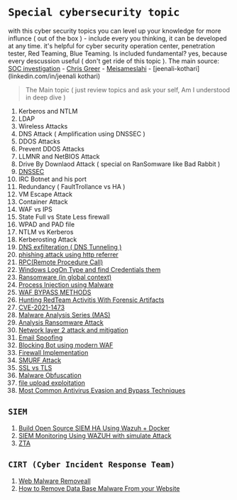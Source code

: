 # `Special cybersecurity topic`
with this cyber security topics you can level up your knowledge for more influnce ( out of the box ) - include every you thinking, it can be developed at any time. it's helpful for cyber security operation center, penetration tester, Red Teaming, Blue Teaming. Is included fundamental? yes, because every descussion useful ( don't get ride of this topic ). The main source: [SOC investigation](https://www.socinvestigation.com/) - [Chris Greer](linkedin.com/in/cgreer) - [Meisameslahi](linkedin.com/in/meisameslahi) - [jeenali-kothari](linkedin.com/in/jeenali kothari)
> The Main topic ( just review topics and ask your self, Am I understood in deep dive )

1. Kerberos and NTLM
2. LDAP 
3. Wireless Attacks
4. DNS Attack ( Amplification using DNSSEC ) 
5. DDOS Attacks
6. Prevent DDOS Attacks
7. LLMNR and NetBIOS Attack
8. Drive By Downlaod Attack ( special on RanSomware like Bad Rabbit ) 
9. [DNSSEC](https://www.socinvestigation.com/dnssec-domain-name-system-security-extensions-explained/)
10. IRC Botnet and his port
11. Redundancy ( FaultTrollance vs HA ) 
12. VM Escape Attack
13. Container Attack
14. WAF vs IPS
15. State Full vs State Less firewall
16. WPAD and PAD file 
17. NTLM vs Kerberos
18. Kerberosting Attack
19. [DNS exfilteration ( DNS Tunneling )](https://www.giac.org/paper/gcia/1116/detecting-dns-tunneling/108367)
20. [phishing attack using http referrer](http://mixedbit.org/referer.html)
21. [RPC(Remote Procedure Call)](https://www.stigviewer.com/stig/windows_10/2017-12-01/finding/V-63737)
22. [Windows LogOn Type and find Credentials them](https://www.alteredsecurity.com/post/fantastic-windows-logon-types-and-where-to-find-credentials-in-them#viewer-733hk)
23. [Ransomware (in global context)](https://www.linkedin.com/posts/sakshi-gurao_ransomware-in-global-contextpdf-ugcPost-6896057484541349888-D6kN)
24. [Process Injection using Malware](https://www.socinvestigation.com/process-injection-techniques-used-by-malware-detection-analysis/)
25. [WAF BYPASS METHODS](https://www.linkedin.com/posts/hackingarticles_wafbypassmethods-ugcPost-6896047965748772864-l9rL)
26. [Hunting RedTeam Activitis With Forensic Artifacts](https://www.linkedin.com/posts/meisameslahi_forensic-artifacts-to-hunt-red-team-activities-ugcPost-6892367603155763200-ux2E)
27. [CVE-2021-1473](https://www.linkedin.com/posts/markesbernard_added-exploit-for-cve-2021-1472cve-2021-activity-6895622910870900736-smJA)
28. [Malware Analysis Series (MAS)](https://exploitreversing.com/2022/02/03/malware-analysis-series-mas-article-2/)
29. [Analysis Ransomware Attack](https://www.linkedin.com/posts/ebasl_%DA%AF%D8%B2%D8%A7%D8%B1%D8%B4-%D8%AE%D9%88%D8%A8%DB%8C-%D8%AF%D8%B1-%D9%85%D9%88%D8%B1%D8%AF-%D8%A8%D8%A7%D8%AC-%D8%A7%D9%81%D8%B2%D8%A7%D8%B1%D9%87%D8%A7-ugcPost-6894503417494978560-tvuT)
30. [Network layer 2 attack and mitigation](https://www.linkedin.com/posts/jeenali-kothari_network-layer-2-attacks-mitigationpdf-ugcPost-6893497896780603392-F9q_)
31. [Email Spoofing](https://dmarc.org/overview/)
32. [Blocking Bot using modern WAF](https://www.indusface.com/blog/blocking-bots-why-we-need-advanced-waf/)
33. [Firewall Implementation](https://www.linkedin.com/posts/shreya-madan_fortigate-ugcPost-6894219718333386752-YyJK)
34. [SMURF Attack](https://www.cloudflare.com/learning/ddos/smurf-ddos-attack/)
35. [SSL vs TLS](https://gbhackers.com/suprising-differences-tls-ssl-protocol/)
36. [Malware Obfuscation](https://www.socinvestigation.com/most-common-malware-obfuscation-techniques/)
37. [file upload exploitation]()
38. [Most Common Antivirus Evasion and Bypass Techniques](https://www.linkedin.com/posts/soc-investigation_most-common-antivirus-evasion-and-bypass-activity-6896320936363077632-t_15)

## `SIEM`
1. [Build Open Source SIEM HA Using Wazuh + Docker](https://www.linkedin.com/posts/hassan-sohrabian-942687192_build-open-source-siem-ha-using-wazuh-docker-activity-6894349267796930561-pjGx)
2. [SIEM Monitoring Using WAZUH with simulate Attack](https://www.linkedin.com/posts/hakin9-magazine_siem-monitoring-using-wazuh-by-francis-jeremiah-activity-6893934991907131392-Sr6l)
3. [ZTA](https://www.linkedin.com/posts/geet-madan_zero-trust-architectures-ztapdf-ugcPost-6896051349365354496-fISL)

## `CIRT (Cyber Incident Response Team)`
1. [Web Malware Removeall](https://www.socinvestigation.com/web-malware-removal-how-to-remove-malware-from-my-website/)
2. [How to Remove Data Base Malware From your Website](https://www.socinvestigation.com/how-to-remove-database-malware-from-your-website/)


